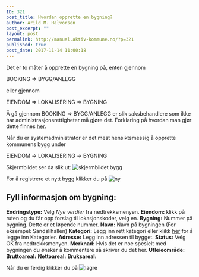 ```yaml
---
ID: 321
post_title: Hvordan opprette en bygning?
author: Arild M. Halvorsen
post_excerpt: ""
layout: post
permalink: http://manual.aktiv-kommune.no/?p=321
published: true
post_date: 2017-11-14 11:00:18
---
```

Det er to måter å opprette en bygning på, enten gjennom

BOOKING => BYGG/ANLEGG

eller gjennom

EIENDOM => LOKALISERING => BYGNING

Å gå gjennom BOOKING => BYGG/ANLEGG er slik saksbehandlere som ikke har administrasjonsrettigheter må gjøre det. Forklaring på hvordan man gjør dette finnes [her](https://manual.aktiv-kommune.no/?p=166).

Når du er systemadministrator er det mest hensiktsmessig å opprette kommunens bygg under

EIENDOM => LOKALISERING => BYGNING

Skjermbildet ser da slik ut:
![skjermbildet bygg](http://manual.aktiv-kommune.no/wp-content/uploads/2017/12/eiendombygning.png)

For å registrere et nytt bygg klikker du på
![ny](http://manual.aktiv-kommune.no/wp-content/uploads/2017/12/NY.png)

## Fyll informasjon om bygning: 
**Endringstype:** Velg *Nye verdier* fra nedtrekksmenyen.
**Eiendom:** klikk på ruten og du får opp forslag til lokasjonskoder, velg en.
**Bygning:** Nummer på bygning. Dette er et løpende nummer.
**Navn:** Navn på bygningen (For eksempel: Sandslihallen)
**Kategori:** Legg inn rett kategori eller klikk [her](https://manual.aktiv-kommune.no/?p=700) for å legge inn Kategorier.
**Adresse:** Legg inn adressen til bygget.
**Status:** Velg OK fra nedtrekksmenyen.
**Merknad:** Hvis det er noe spesielt med bygningen du ønsker å kommentere så skriver du det her. 
**Utleieområde:**
**Bruttoareal:**
**Nettoareal:**
**Bruksareal:**

Når du er ferdig klikker du på 
![lagre](http://manual.aktiv-kommune.no/wp-content/uploads/2017/12/lagre.png)